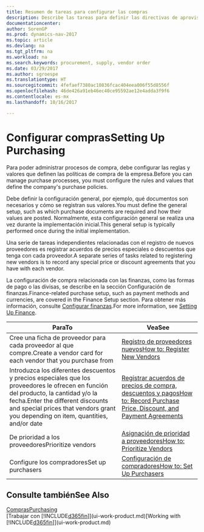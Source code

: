 ```yaml
---
title: Resumen de tareas para configurar las compras
description: Describe las tareas para definir las directivas de aprovisionamiento de su empresa y configurar sus procesos de compra.
documentationcenter: 
author: SorenGP
ms.prod: dynamics-nav-2017
ms.topic: article
ms.devlang: na
ms.tgt_pltfrm: na
ms.workload: na
ms.search.keywords: procurement, supply, vendor order
ms.date: 03/29/2017
ms.author: sgroespe
ms.translationtype: HT
ms.sourcegitcommit: 4fefaef7380ac10836fcac404eea006f55d8556f
ms.openlocfilehash: 46de426a91eb46ec40ce95592ae12e4adda3f9f6
ms.contentlocale: es-mx
ms.lasthandoff: 10/16/2017

---
```

# <a name="setting-up-purchasing"></a><span data-ttu-id="93afa-103">Configurar compras</span><span class="sxs-lookup"><span data-stu-id="93afa-103">Setting Up Purchasing</span></span>
<span data-ttu-id="93afa-104">Para poder administrar procesos de compra, debe configurar las reglas y valores que definen las políticas de compra de la empresa.</span><span class="sxs-lookup"><span data-stu-id="93afa-104">Before you can manage purchase processes, you must configure the rules and values that define the company's purchase policies.</span></span>

<span data-ttu-id="93afa-105">Debe definir la configuración general, por ejemplo, qué documentos son necesarios y cómo se registran sus valores.</span><span class="sxs-lookup"><span data-stu-id="93afa-105">You must define the general setup, such as which purchase documents are required and how their values are posted.</span></span> <span data-ttu-id="93afa-106">Normalmente, esta configuración general se realiza una vez durante la implementación inicial.</span><span class="sxs-lookup"><span data-stu-id="93afa-106">This general setup is typically performed once during the initial implementation.</span></span>

<span data-ttu-id="93afa-107">Una serie de tareas independientes relacionadas con el registro de nuevos proveedores es registrar acuerdos de precios especiales o descuentos que tenga con cada proveedor.</span><span class="sxs-lookup"><span data-stu-id="93afa-107">A separate series of tasks related to registering new vendors is to record any special price or discount agreements that you have with each vendor.</span></span>

<span data-ttu-id="93afa-108">La configuración de compra relacionada con las finanzas, como las formas de pago o las divisas, se describe en la sección Configuración de finanzas.</span><span class="sxs-lookup"><span data-stu-id="93afa-108">Finance-related purchase setup, such as payment methods and currencies, are covered in the Finance Setup section.</span></span> <span data-ttu-id="93afa-109">Para obtener más información, consulte [Configurar finanzas](finance-setup-finance.md).</span><span class="sxs-lookup"><span data-stu-id="93afa-109">For more information, see [Setting Up Finance](finance-setup-finance.md).</span></span>

| <span data-ttu-id="93afa-110">Para</span><span class="sxs-lookup"><span data-stu-id="93afa-110">To</span></span> | <span data-ttu-id="93afa-111">Vea</span><span class="sxs-lookup"><span data-stu-id="93afa-111">See</span></span> |
| --- | --- |
| <span data-ttu-id="93afa-112">Cree una ficha de proveedor para cada proveedor al que compre.</span><span class="sxs-lookup"><span data-stu-id="93afa-112">Create a vendor card for each vendor that you purchase from</span></span>|[<span data-ttu-id="93afa-113">Registro de proveedores nuevos</span><span class="sxs-lookup"><span data-stu-id="93afa-113">How to: Register New Vendors</span></span>](purchasing-how-register-new-vendors.md) |
| <span data-ttu-id="93afa-114">Introduzca los diferentes descuentos y precios especiales que los proveedores le ofrecen en función del producto, la cantidad y/o la fecha.</span><span class="sxs-lookup"><span data-stu-id="93afa-114">Enter the different discounts and special prices that vendors grant you depending on item, quantities, and/or date</span></span> |[<span data-ttu-id="93afa-115">Registrar acuerdos de precios de compra, descuentos y pagos</span><span class="sxs-lookup"><span data-stu-id="93afa-115">How to: Record Purchase Price, Discount, and Payment Agreements</span></span>](purchasing-how-record-purchase-price-discount-payment-agreements.md) |
| <span data-ttu-id="93afa-116">De prioridad a los proveedores</span><span class="sxs-lookup"><span data-stu-id="93afa-116">Prioritize vendors</span></span> |[<span data-ttu-id="93afa-117">Asignación de prioridad a proveedores</span><span class="sxs-lookup"><span data-stu-id="93afa-117">How to: Prioritize Vendors</span></span>](purchasing-how-prioritize-vendors.md) |
| <span data-ttu-id="93afa-118">Configure los compradores</span><span class="sxs-lookup"><span data-stu-id="93afa-118">Set up purchasers</span></span> |[<span data-ttu-id="93afa-119">Configuración de compradores</span><span class="sxs-lookup"><span data-stu-id="93afa-119">How to: Set Up Purchasers</span></span>](purchasing-how-setup-purchasers.md) |

## <a name="see-also"></a><span data-ttu-id="93afa-120">Consulte también</span><span class="sxs-lookup"><span data-stu-id="93afa-120">See Also</span></span>
[<span data-ttu-id="93afa-121">Compras</span><span class="sxs-lookup"><span data-stu-id="93afa-121">Purchasing</span></span>](purchasing-manage-purchasing.md)  
<span data-ttu-id="93afa-122">[Trabajar con [!INCLUDE[d365fin](includes/d365fin_md.md)]](ui-work-product.md)</span><span class="sxs-lookup"><span data-stu-id="93afa-122">[Working with [!INCLUDE[d365fin](includes/d365fin_md.md)]](ui-work-product.md)</span></span>

